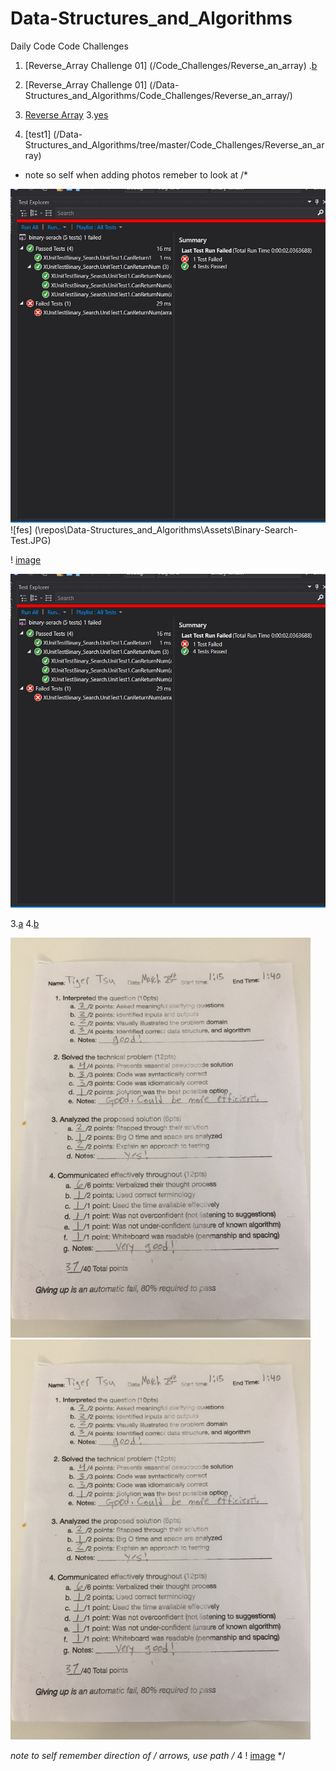 # Data-Structures_and_Algorithms
Daily Code Code Challenges 
1. [Reverse_Array Challenge 01] (/Code_Challenges/Reverse_an_array)
.[b](/Code_Challenges/ShiftArray)

1. [Reverse_Array Challenge 01] (/Data-Structures_and_Algorithms/Code_Challenges/Reverse_an_array/)
2. [Reverse Array](../Data-Structures_and_Algorithms/Code_Challenges/Reverse_an_array)
3.[yes](Data-Structures_and_Algorithms/Code_Challenges/Reverse_an_array/)
4. [test1] (/Data-Structures_and_Algorithms/tree/master/Code_Challenges/Reverse_an_array)


* note so self when adding photos remeber to look at /*

![file](/Assets/Binary-Search-Test.JPG)
![fes] (\repos\Data-Structures_and_Algorithms\Assets\Binary-Search-Test.JPG)

! [image](/Assets/Binary-Search-Test.JPG)

![file](/Assets/Binary-Search-Test.JPG)

3.[a](/Code_Challenges/Reverse_an_array)
4.[b](/Code_Challenges/ShiftArray)

![images](/Assets/CodingChallenge05.JPG)
![images](\Assets\CodingChallenge05.JPG)

*note to self remember direction of / arrows, use path 
/*
4
! [image](/Assets/Binary-Search-Test.JPG)
*/
